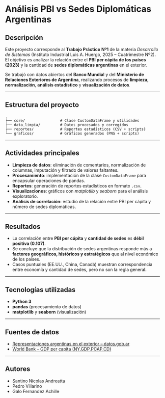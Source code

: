 # Análisis PBI vs Sedes Diplomáticas Argentinas

## Descripción
Este proyecto corresponde al **Trabajo Práctico Nº1** de la materia *Desarrollo de Sistemas* (Instituto Industrial Luis A. Huergo, 2025 – Cuatrimestre Nº2).  
El objetivo es analizar la relación entre el **PBI per cápita de los países (2023)** y la cantidad de **sedes diplomáticas argentinas** en el exterior.  

Se trabajó con datos abiertos del **Banco Mundial** y del **Ministerio de Relaciones Exteriores de Argentina**, realizando procesos de **limpieza**, **normalización**, **análisis estadístico** y **visualización de datos**.

---

## Estructura del proyecto

```plaintext
.
├── core/                # Clase CustomDataFrame y utilidades
├── data_limpia/         # Datos procesados y corregidos
├── reportes/            # Reportes estadísticos (CSV + scripts)
└── graficos/            # Gráficos generados (PNG + scripts)
```
---

## Actividades principales
- **Limpieza de datos**: eliminación de comentarios, normalización de columnas, imputación y filtrado de valores faltantes.  
- **Procesamiento**: implementación de la clase `CustomDataFrame` para encapsular operaciones de pandas.  
- **Reportes**: generación de reportes estadísticos en formato `.csv`.  
- **Visualizaciones**: gráficos con *matplotlib* y *seaborn* para el análisis exploratorio.  
- **Análisis de correlación**: estudio de la relación entre PBI per cápita y número de sedes diplomáticas.  

---

## Resultados
- La correlación entre **PBI per cápita** y **cantidad de sedes** es **débil positiva (0.107)**.  
- Se concluye que la distribución de sedes argentinas responde más a **factores geográficos, históricos y estratégicos** que al nivel económico de los países.  
- Casos puntuales (EE.UU., China, Canadá) muestran correspondencia entre economía y cantidad de sedes, pero no son la regla general.  

---

## Tecnologías utilizadas
- **Python 3**  
- **pandas** (procesamiento de datos)  
- **matplotlib** y **seaborn** (visualización)  

---

## Fuentes de datos
- [Representaciones argentinas en el exterior – datos.gob.ar](https://datos.gob.ar/dataset/exterior-representaciones-argentinas)  
- [World Bank – GDP per capita (NY.GDP.PCAP.CD)](https://data.worldbank.org/indicator/NY.GDP.PCAP.CD)  

---

## Autores
- Santino Nicolas Andreatta  
- Pedro Villarino  
- Galo Fernandez Achille  
